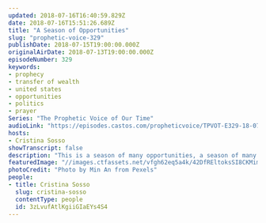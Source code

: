 ```yaml
---
updated: 2018-07-16T16:40:59.829Z
date: 2018-07-16T15:51:26.689Z
title: "A Season of Opportunities"
slug: "prophetic-voice-329"
publishDate: 2018-07-15T19:00:00.000Z
originalAirDate: 2018-07-13T19:00:00.000Z
episodeNumber: 329
keywords:
- prophecy
- transfer of wealth
- united states
- opportunities
- politics
- prayer
Series: "The Prophetic Voice of Our Time"
audioLink: "https://episodes.castos.com/propheticvoice/TPVOT-E329-18-07-14-15-A-Season-of-Opportunities.mp3"
hosts:
- Cristina Sosso
showTranscript: false
description: "This is a season of many opportunities, a season of many open doors. Once these opportunities come, you must respond accordingly: You must follow the instruction, and you must follow God's ways of doing things. In other words, you need to be faithful because these opportunities will close. They are for a season, and this is the season of many opportunities. The Lord caused you and I and everyone in the Body of Christ, to be forced to confront the issues they are facing day to day that distract them from obeying God. It slows down the blessings. It may be a relationship, it may be family members, it may be a health issue, it may be financial or all of the above.\n\n- Revelation 22:11\n- Proverbs 4:16\n- Luke 6:45\n- Romans 12:21\n- Isaiah 45"
featuredImage: "//images.ctfassets.net/vfgh62eq5a4k/42DfREltoksSI8CKMimwgq/35b2420253ede47db19ee0821d34820e/beautiful-blur-bright-1088175.jpg"
photoCredit: "Photo by Min An from Pexels"
people:
- title: Cristina Sosso
  slug: cristina-sosso
  contentType: people
  id: 3zLvufAtlKgiiGIaEYs4S4
---
```

